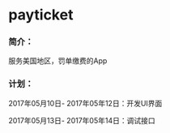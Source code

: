 # payticket
### 简介：

服务美国地区，罚单缴费的App



### 计划：

2017年05月10日- 2017年05年12日：开发UI界面

2017年05月13日- 2017年05年14日：调试接口